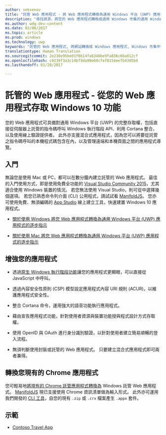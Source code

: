 ```yaml
---
author: seksenov
title: "託管 Web 應用程式 - 將 Web 應用程式轉換為通用 Windows 平台 (UWP) 應用程式，及存取原生 Windows 10 功能"
description: "尋找資源，將您的 Web 應用程式轉換成適用 Windows 市集的通用 Windows 平台 (UWP) 應用程式。"
ms.author: wdg-dev-content
ms.date: 02/08/2017
ms.topic: article
ms.prod: windows
ms.technology: uwp
keywords: "託管的 Web 應用程式, 將網站轉換成 Windows 應用程式, Windows 市集中的 Web 應用程式, 適用於 Windows 的 Chrome 應用程式"
translationtype: Human Translation
ms.sourcegitcommit: 2e230e95be01f0b14fa6346be9fa836c66a812cf
ms.openlocfilehash: c9239f3a3c14bf9da99e60cfef8154eefb4305b4
ms.lasthandoff: 01/20/2017

---
```


# <a name="hosted-web-apps---access-windows-10-features-from-your-web-app"></a>託管的 Web 應用程式 - 從您的 Web 應用程式存取 Windows 10 功能

您的 Web 應用程式可具備對通用 Windows 平台 (UWP) 的完整存取權，包括直接從伺服器上託管的指令碼呼叫 Windows 執行階段 API、利用 Cortana 整合，以及使用線上驗證提供者。 此外亦支援混合式應用程式，因為您可以將要從託管之指令碼呼叫的本機程式碼包含在內，以及管理遠端和本機頁面之間的應用程式導覽。

## <a name="get-started"></a>入門

無論您是使用 Mac 或 PC，都可以在數分鐘內建立託管的 Web 應用程式。 最佳的入門使用方式，即是使用免費全功能的 [Visual Studio Community 2015](https://www.visualstudio.com/vs/community/)，尤其適合使用 Windows 裝置的情況。 若您無法使用 Visual Studio，則可從中選擇幾個選項。 若您已熟悉命令列介面 (CLI) 公用程式，請試試看 [ManifoldJS](http://manifoldjs.com/)。 您亦可使用免費、無須編碼的 [App Studio](http://appstudio.windows.com/) 線上建立工具，快速建置 Windows 10 應用程式。

- [關於使用 Windows 將您 Web 應用程式轉換為通用 Windows 平台 (UWP) 應用程式的逐步指示](hwa-create-windows.md)

- [關於使用 Mac 將您 Web 應用程式轉換為通用 Windows 平台 (UWP) 應用程式的逐步指示](hwa-create-mac.md)

## <a name="enhance-your-app"></a>增強您的應用程式

- 透過[原生 Windows 執行階段功能](hwa-access-features.md)讓您的應用程式更顯眼，可以直接從 JavaScript 中呼叫。

- 透過內容安全性原則 (CSP) 模型設定應用程式內容 URI 規則 (ACUR)，以維護應用程式安全性。

- 整合 Cortana 命令，運用強大的語音功能執行應用程式。

- 藉由宣告應用程式功能，針對使用者資源與裝置功能授與程式設計方式存取權。

- 使用 OpenID 與 OAuth 進行身分識別驗證，以針對使用者建立簡易順暢的登入流程。

- 無須判斷使用封裝或託管的 Web 應用程式。 只要建立混合式應用程式即可兩者兼得。

## <a name="convert-your-existing-chrome-app"></a>轉換您現有的 Chrome 應用程式

您可輕易地[將現有的 Chrome 託管應用程式轉換為](hwa-chrome-conversion.md) Windows 託管 Web 應用程式。 [ManifoldJS](http://manifoldjs.com/) 現已支援使用 Chrome 資訊清單做為輸入形式。 此外亦可運用我們開發的 [CLI 工具](https://github.com/MicrosoftEdge/hwa-cli)，自您的現有 `.zip` 或 `.crx` 檔案產生 `.appx` 套件。

## <a name="demos"></a>示範

- [Contoso Travel App](http://contosotravel.azurewebsites.net/)


